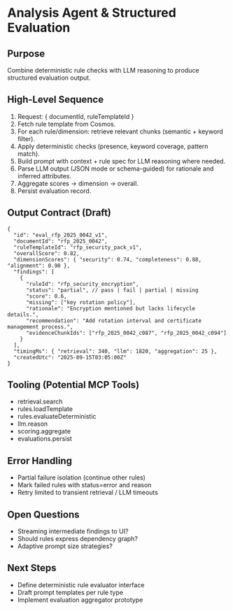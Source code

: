 # Analysis Agent & Structured Evaluation

## Purpose

Combine deterministic rule checks with LLM reasoning to produce structured evaluation output.

## High-Level Sequence

1. Request: { documentId, ruleTemplateId }
2. Fetch rule template from Cosmos.
3. For each rule/dimension: retrieve relevant chunks (semantic + keyword filter).
4. Apply deterministic checks (presence, keyword coverage, pattern match).
5. Build prompt with context + rule spec for LLM reasoning where needed.
6. Parse LLM output (JSON mode or schema-guided) for rationale and inferred attributes.
7. Aggregate scores -> dimension -> overall.
8. Persist evaluation record.

## Output Contract (Draft)

```jsonc
{
  "id": "eval_rfp_2025_0042_v1",
  "documentId": "rfp_2025_0042",
  "ruleTemplateId": "rfp_security_pack_v1",
  "overallScore": 0.82,
  "dimensionScores": { "security": 0.74, "completeness": 0.88, "alignment": 0.90 },
  "findings": [
    {
      "ruleId": "rfp_security_encryption",
      "status": "partial", // pass | fail | partial | missing
      "score": 0.6,
      "missing": ["key rotation policy"],
      "rationale": "Encryption mentioned but lacks lifecycle details.",
      "recommendation": "Add rotation interval and certificate management process.",
      "evidenceChunkIds": ["rfp_2025_0042_c087", "rfp_2025_0042_c094"]
    }
  ],
  "timingMs": { "retrieval": 340, "llm": 1820, "aggregation": 25 },
  "createdUtc": "2025-09-15T03:05:00Z"
}
```

## Tooling (Potential MCP Tools)

- retrieval.search
- rules.loadTemplate
- rules.evaluateDeterministic
- llm.reason
- scoring.aggregate
- evaluations.persist

## Error Handling

- Partial failure isolation (continue other rules)
- Mark failed rules with status=error and reason
- Retry limited to transient retrieval / LLM timeouts

## Open Questions

- Streaming intermediate findings to UI?
- Should rules express dependency graph?
- Adaptive prompt size strategies?

## Next Steps

- Define deterministic rule evaluator interface
- Draft prompt templates per rule type
- Implement evaluation aggregator prototype
